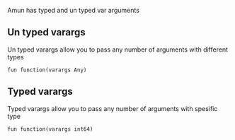 Amun has typed and un typed var arguments

## Un typed varargs

Un typed varargs allow you to pass any number of arguments with different types

```
fun function(varargs Any)
```

## Typed varargs

Typed varargs allow you to pass any number of arguments with spesific type

```
fun function(varargs int64)
```
